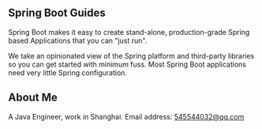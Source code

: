 Spring Boot Guides
-----
Spring Boot makes it easy to create stand-alone, production-grade Spring based Applications that you can "just run".

We take an opinionated view of the Spring platform and third-party libraries so you can get started with minimum fuss. Most Spring Boot applications need very little Spring configuration.

About Me
------
A Java Engineer, work in Shanghai. Email address: 545544032@qq.com
